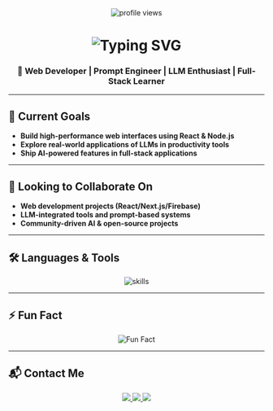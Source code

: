 <!-- README.md -->

<div align="center">

  <img src="https://komarev.com/ghpvc/?username=itisramkumar&label=Profile%20views&color=blueviolet&style=flat" alt="profile views"/>

  <h1>
    <img src="https://readme-typing-svg.herokuapp.com?font=Fira+Code&size=30&pause=1000&color=36BCF7&width=450&lines=Hi+%F0%9F%91%8B%2C+I'm+R.T.+Ram+Kumar" alt="Typing SVG" />
  </h1>

  ### **🚀 Web Developer | Prompt Engineer | LLM Enthusiast | Full-Stack Learner**

</div>

---

## 🎯 <strong>Current Goals</strong>

- **Build high-performance web interfaces using React & Node.js**  
- **Explore real-world applications of LLMs in productivity tools**  
- **Ship AI-powered features in full-stack applications**  

---

## 🤝 <strong>Looking to Collaborate On</strong>

- **Web development projects (React/Next.js/Firebase)**  
- **LLM-integrated tools and prompt-based systems**  
- **Community-driven AI & open-source projects**  

---

## 🛠️ <strong>Languages & Tools</strong>

<div align="center">
  <img src="https://skillicons.dev/icons?i=html,css,js,react,nodejs,python,firebase,git,github,vscode,figma&theme=dark" alt="skills" />
</div>

---

## ⚡ <strong>Fun Fact</strong>

<div align="center">
  <img src="https://readme-typing-svg.herokuapp.com?font=Fira+Code&size=18&pause=1000&color=00F596&center=true&multiline=true&width=800&lines=I+use+prompts+to+solve+problems+others+code+for+hours.;I+build+with+LLMs+like+they're+my+team." alt="Fun Fact" />
</div>

---

## 📬 <strong>Contact Me</strong>

<div align="center">

  <a href="mailto:rajiniram49@gmail.com">
    <img src="https://img.shields.io/badge/Email-ramkumar%40example.com-blue?style=for-the-badge&logo=gmail"/>
  </a>

  <a href="https://linkedin.com/in/ramkumar47" target="_blank">
    <img src="https://img.shields.io/badge/LinkedIn-Connect-blue?style=for-the-badge&logo=linkedin"/>
  </a>

  <a href="https://github.com/itisramkumar" target="_blank">
    <img src="https://img.shields.io/badge/GitHub-Follow-black?style=for-the-badge&logo=github"/>
  </a>

</div>
